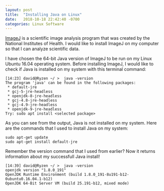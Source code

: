 ```yaml
---
layout: post
title:  "Installing Java on Linux"
date:   2018-10-18 22:42:40 -0700
categories: Linux Software
---
```


[ImageJ](https://imagej.nih.gov/ij/) is a scientific image analysis program that was created by the National Institutes of Health. I would like to install ImageJ on my computer so that I can analyze scientific data.

I have chosen the 64-bit Java version of ImageJ to be run on my Linux Ubuntu 16.04 operating system. Before installing ImageJ, I would like to check if Java is installed on my system with this terminal command:

```console
[14:23] david@Ryzen ~/ >  java -version
The program 'java' can be found in the following packages:
 * default-jre
 * gcj-5-jre-headless
 * openjdk-8-jre-headless
 * gcj-4.8-jre-headless
 * gcj-4.9-jre-headless
 * openjdk-9-jre-headless
Try: sudo apt install <selected package>
```

As you can see from the output, Java is not installed on my system. Here are the commands that I used to install Java on my system:

```console
sudo apt-get update
sudo apt-get install default-jre
```

Remember the version command that I used from earlier? Now it returns information about my successfull Java install!

```console
[14:39] david@Ryzen ~/ >  java -version
openjdk version "1.8.0_191"
OpenJDK Runtime Environment (build 1.8.0_191-8u191-b12-0ubuntu0.16.04.1-b12)
OpenJDK 64-Bit Server VM (build 25.191-b12, mixed mode)
```
